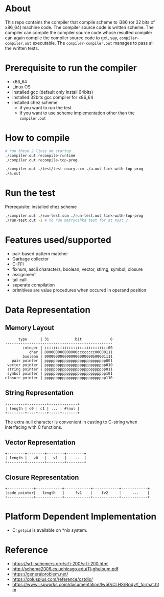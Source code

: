 # About
This repo contains the compiler that compile scheme to i386 (or 32 bits of x86_64) machine code. The compiler source code is written scheme. The compiler can compile the compiler source code whose resulted compiler can again compile the compiler source code to get, say, `compiler-compiler.out` executable. The `compiler-compiler.out` manages to pass all the written tests.

# Prerequisite to run the compiler
- x86_64
- Linux OS
- installed gcc (default only install 64bits)
- installed 32bits gcc compiler for x86_64
- installed chez scheme
  - if you want to run the test
  - if you want to use scheme implementation other than the `compiler.out`

# How to compile
```bash
# run these 2 lines on startup
./compiler.out recompile-runtime
./compiler.out recompile-top-prog

./compiler.out ./test/test-unary.scm ./a.out link-with-top-prog
./a.out
```

# Run the test
Prerequisite: installed chez scheme
```bash
./compiler.out ./run-test.scm ./run-test.out link-with-top-prog
./run-test.out -1 # to run matryoshka test for at most 3
```

# Features used/supported
- pair-based pattern matcher
- Garbage collector
- C-FFI
- fixnum, ascii characters, boolean, vector, stirng, symbol, closure
- assignment
- tail call
- seperate compilation
- primitives are value procedures when occured in operand position

# Data Representation
## Memory Layout
```
      type      | 31            bit             0
-------------------------------------------------
        integer | iiiiiiiiiiiiiiiiiiiiiiiiiiiii00
           char | 000000000000000cccccccc00000111
        boolean | 0000000000000000000000b00001111
   pair pointer | pppppppppppppppppppppppppppp001
 vector pointer | pppppppppppppppppppppppppppp010
 string pointer | pppppppppppppppppppppppppppp011
 symbol pointer | pppppppppppppppppppppppppppp101
closure pointer | pppppppppppppppppppppppppppp110
```

## String Representation
```
+--------+----+----+-----+-------+
| length | c0 | c1 | ... | #\nul |
+--------+----+----+-----+-------+
```
The extra null character is convenient in casting to C-string when interfacing with C functions.

## Vector Representation
```
+--------+--------+--------+--------+
| length |   v0   |   v1   |   ...  |
+--------+--------+--------+--------+
```

## Closure Representation
```
+------------+------------+------------+------------+------------+
|code pointer|   length   |     fv1    |    fv2     |     ...    |
+------------+------------+------------+------------+------------+
```

# Platform Dependent Implementation
- C: `getpid` is available on *nix system.

# Reference
- https://srfi.schemers.org/srfi-200/srfi-200.html
- http://scheme2006.cs.uchicago.edu/11-ghuloum.pdf
- https://generalproblem.net/
- https://cplusplus.com/reference/cstdio/
- https://www.lispworks.com/documentation/lw50/CLHS/Body/f_format.htm